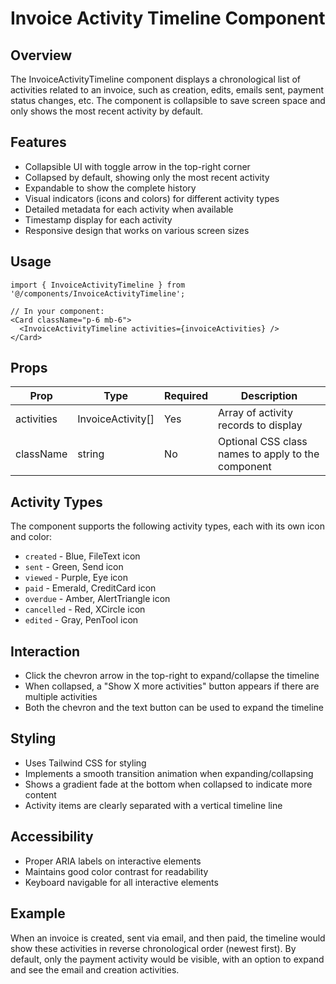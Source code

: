 # Invoice Activity Timeline Component

## Overview
The InvoiceActivityTimeline component displays a chronological list of activities related to an invoice, such as creation, edits, emails sent, payment status changes, etc. The component is collapsible to save screen space and only shows the most recent activity by default.

## Features
- Collapsible UI with toggle arrow in the top-right corner
- Collapsed by default, showing only the most recent activity
- Expandable to show the complete history
- Visual indicators (icons and colors) for different activity types
- Detailed metadata for each activity when available
- Timestamp display for each activity
- Responsive design that works on various screen sizes

## Usage
```tsx
import { InvoiceActivityTimeline } from '@/components/InvoiceActivityTimeline';

// In your component:
<Card className="p-6 mb-6">
  <InvoiceActivityTimeline activities={invoiceActivities} />
</Card>
```

## Props
| Prop | Type | Required | Description |
|------|------|----------|-------------|
| activities | InvoiceActivity[] | Yes | Array of activity records to display |
| className | string | No | Optional CSS class names to apply to the component |

## Activity Types
The component supports the following activity types, each with its own icon and color:
- `created` - Blue, FileText icon
- `sent` - Green, Send icon
- `viewed` - Purple, Eye icon
- `paid` - Emerald, CreditCard icon
- `overdue` - Amber, AlertTriangle icon
- `cancelled` - Red, XCircle icon
- `edited` - Gray, PenTool icon

## Interaction
- Click the chevron arrow in the top-right to expand/collapse the timeline
- When collapsed, a "Show X more activities" button appears if there are multiple activities
- Both the chevron and the text button can be used to expand the timeline

## Styling
- Uses Tailwind CSS for styling
- Implements a smooth transition animation when expanding/collapsing
- Shows a gradient fade at the bottom when collapsed to indicate more content
- Activity items are clearly separated with a vertical timeline line

## Accessibility
- Proper ARIA labels on interactive elements
- Maintains good color contrast for readability
- Keyboard navigable for all interactive elements

## Example
When an invoice is created, sent via email, and then paid, the timeline would show these activities in reverse chronological order (newest first). By default, only the payment activity would be visible, with an option to expand and see the email and creation activities. 